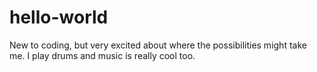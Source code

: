# hello-world

New to coding, but very excited about where the possibilities might take me. I play drums and music is really cool too.
